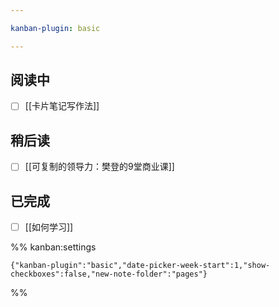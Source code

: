 ```yaml
---

kanban-plugin: basic

---
```


## 阅读中

- [ ] [[卡片笔记写作法]]


## 稍后读

- [ ] [[可复制的领导力：樊登的9堂商业课]]


## 已完成

- [ ] [[如何学习]]




%% kanban:settings
```
{"kanban-plugin":"basic","date-picker-week-start":1,"show-checkboxes":false,"new-note-folder":"pages"}
```
%%